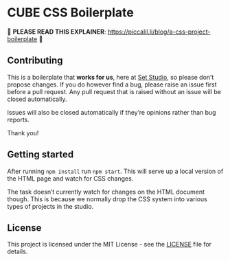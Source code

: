 # CUBE CSS Boilerplate

🚨 **PLEASE READ THIS EXPLAINER**: https://piccalil.li/blog/a-css-project-boilerplate 🚨

## Contributing

This is a boilerplate that **works for us**, here at [Set Studio](https://set.studio/), so please don’t propose changes. If you do however find a bug, please raise an issue first before a pull request. Any pull request that is raised without an issue will be closed automatically.

Issues will also be closed automatically if they’re opinions rather than bug reports.

Thank you!

## Getting started

After running `npm install` run `npm start`. This will serve up a local version of the HTML page and watch for CSS changes.

The task doesn’t currently watch for changes on the HTML document though. This is because we normally drop the CSS system into various types of projects in the studio.

## License

This project is licensed under the MIT License - see the [LICENSE](LICENSE) file for details.
